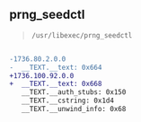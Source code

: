 ## prng_seedctl

> `/usr/libexec/prng_seedctl`

```diff

-1736.80.2.0.0
-  __TEXT.__text: 0x664
+1736.100.92.0.0
+  __TEXT.__text: 0x668
   __TEXT.__auth_stubs: 0x150
   __TEXT.__cstring: 0x1d4
   __TEXT.__unwind_info: 0x68

```
